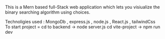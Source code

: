 This is a Mern based full-Stack web application which lets you visiualize the binary searching algorithm using choices.

Technoligies used : MongoDb , express.js , node.js , React.js , tailwindCss 
To start project = cd to backend -> node server.js
                   cd vite-project -> npm run dev

